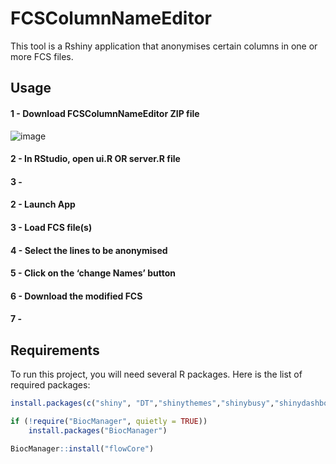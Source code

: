 # FCSColumnNameEditor
This tool is a Rshiny application that anonymises certain columns in one or more FCS files.

   ## Usage


#### 1 - Download FCSColumnNameEditor ZIP file

![image](https://github.com/user-attachments/assets/e70d8421-f14d-40cc-963a-f0f25d021d38)

#### 2 - In RStudio, open ui.R OR server.R file
#### 3 - 
#### 2 - Launch App

#### 3 - Load FCS file(s)

#### 4 - Select the lines to be anonymised

#### 5 - Click on the ‘change Names’ button

#### 6 - Download the modified FCS

#### 7 - 


## Requirements

To run this project, you will need several R packages. Here is the list of required packages:

```R
install.packages(c("shiny", "DT","shinythemes","shinybusy","shinydashboard","shinyjs"))
```

```R
if (!require("BiocManager", quietly = TRUE))
    install.packages("BiocManager")

BiocManager::install("flowCore")
```
